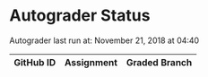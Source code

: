 # Autograder Status
Autograder last run at: November 21, 2018 at 04:40

| GitHub ID | Assignment | Graded Branch |
|-----------|------------|---------------|
